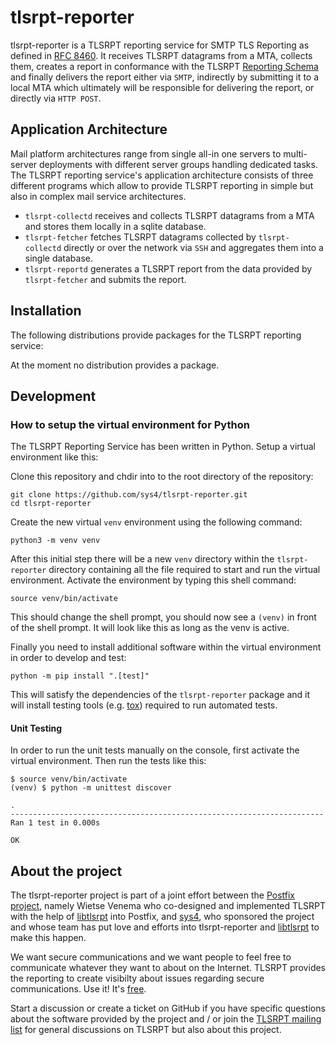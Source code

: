 # tlsrpt-reporter

tlsrpt-reporter is a TLSRPT reporting service for SMTP TLS Reporting as defined
in [RFC 8460](https://www.rfc-editor.org/rfc/rfc8460). It receives TLSRPT
datagrams from a MTA, collects them, creates a report in conformance with the
TLSRPT [Reporting Schema](https://www.rfc-editor.org/rfc/rfc8460#section-4) and
finally delivers the report either via `SMTP`, indirectly by submitting it to a
local MTA which ultimately will be responsible for delivering the report, or
directly via `HTTP POST`.


## Application Architecture

Mail platform architectures range from single all-in one servers to multi-server
deployments with different server groups handling dedicated tasks. The TLSRPT
reporting service's application architecture consists of three different
programs which allow to provide TLSRPT reporting in simple but also in complex
mail service architectures.

- `tlsrpt-collectd` receives and collects TLSRPT datagrams from a MTA and
  stores them locally in a sqlite database.
- `tlsrpt-fetcher` fetches TLSRPT datagrams collected by `tlsrpt-collectd`
  directly or over the network via `SSH` and aggregates them into a single
  database.
- `tlsrpt-reportd` generates a TLSRPT report from the data provided by
  `tlsrpt-fetcher` and submits the report.


## Installation

The following distributions provide packages for the TLSRPT reporting service:

At the moment no distribution provides a package.


## Development

### How to setup the virtual environment for Python

The TLSRPT Reporting Service has been written in Python. Setup a virtual
environment like this:

Clone this repository and chdir into to the root directory of the repository:

```
git clone https://github.com/sys4/tlsrpt-reporter.git
cd tlsrpt-reporter
```

Create the new virtual `venv` environment using the following command:

```
python3 -m venv venv
```

After this initial step there will be a new `venv` directory within the `tlsrpt-reporter`
directory containing all the file required to start and run the virtual
environment. Activate the environment by typing this shell command:

```
source venv/bin/activate
```

This should change the shell prompt, you should now see a `(venv)` in front of
the shell prompt. It will look like this as long as the venv is active.

Finally you need to install additional software within the virtual environment
in order to develop and test:

```
python -m pip install ".[test]"
```

This will satisfy the dependencies of the `tlsrpt-reporter` package and it will install
testing tools (e.g. [tox](https://pypi.org/project/tox/)) required to run
automated tests.


#### Unit Testing

In order to run the unit tests manually on the console, first activate the
virtual environment. Then run the tests like this:

```
$ source venv/bin/activate
(venv) $ python -m unittest discover

.
----------------------------------------------------------------------
Ran 1 test in 0.000s

OK
```


## About the project

The tlsrpt-reporter project is part of a joint effort between the [Postfix
project](https://www.postfix.org), namely Wietse Venema who co-designed and
implemented TLSRPT with the help of
[libtlsrpt](https://github.com/sys4/libtlsrpt) into Postfix, and
[sys4](https://sys4.de), who sponsored the project and whose team has put love
and efforts into tlsrpt-reporter and
[libtlsrpt](https://github.com/sys4/libtlsrpt) to make this happen.

We want secure communications and we want people to feel free to communicate
whatever they want to about on the Internet. TLSRPT provides the reporting to
create visibilty about issues regarding secure communications. Use it! It's
[free](LICENSE).

Start a discussion or create a ticket on GitHub if you have specific questions
about the software provided by the project and / or join the
[TLSRPT mailing list](https://list.sys4.de/postorius/lists/tlsrpt.list.sys4.de/)
for general discussions on TLSRPT but also about this project.

